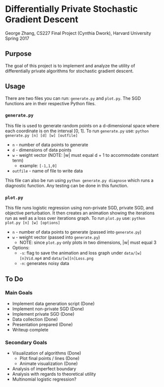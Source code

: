 # Differentially Private Stochastic Gradient Descent
George Zhang, CS227 Final Project (Cynthia Dwork), Harvard University Spring 2017

## Purpose
The goal of this project is to implement and analyze the utility of differentially private algorithms for stochastic gradient descent. 

## Usage
There are two files you can run: `generate.py` and `plot.py`. The SGD functions are in their respective Python files.

### `generate.py`
This file is used to generate random points on a d-dimensional space where each coordinate is on the interval [0, 1]. To run `generate.py` use: `python generate.py [n] [d] [w] [outfile]`
 * `n` - number of data points to generate
 * `d` - dimensions of data points
 * `w` - weight vector (NOTE: |w| must equal d + 1 to accommodate constant term)
   * example: `[-1,1,0]`
 * `outfile` - name of file to write data
 
This file can also be run using `python generate.py diagnose` which runs a diagnostic function. Any testing can be done in this function.

### `plot.py`
This file runs logistic regression using non-private SGD, private SGD, and objective perturbation. It then creates an animation showing the iterations run as well as a loss over iterations graph. To run `plot.py` use: `python plot.py [n] [w] [options]`
 * `n` - number of data points to generate (passed into `generate.py`)
 * `w` - weight vector (passed into `generate.py`)
   * NOTE: since `plot.py` only plots in two dimensions, |w| must equal 3
 * Options:
   * `-s`: flag to save the animation and loss graph under `data/[w][n]Vid.mp4` and `data/[w][n]Loss.png`
   * `-n`: generates noisy data

## To Do
### Main Goals
* Implement data generation script (Done)
* Implement non-private SGD (Done)
* Implement private SGD (Done)
* Data collection (Done)
* Presentation prepared (Done)
* Writeup complete

### Secondary Goals
* Visualization of algorithms (Done)
  * Plot final points / lines (Done)
  * Animate visualization (Done)
* Analysis of imperfect boundary
* Analysis with regards to theoretical utility
* Multinomial logistic regression?
